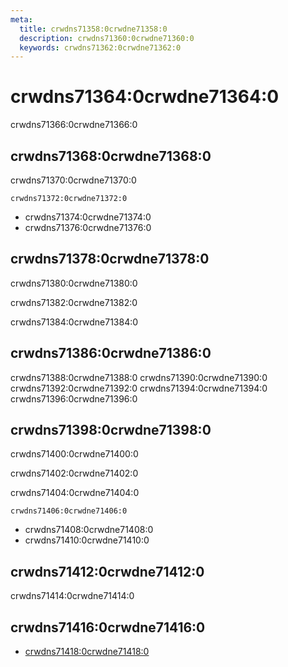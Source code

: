 ```yaml
---
meta:
  title: crwdns71358:0crwdne71358:0
  description: crwdns71360:0crwdne71360:0
  keywords: crwdns71362:0crwdne71362:0
---
```


# crwdns71364:0crwdne71364:0

crwdns71366:0crwdne71366:0

<entry-ad />

## crwdns71368:0crwdne71368:0

crwdns71370:0crwdne71370:0

`crwdns71372:0crwdne71372:0`

- crwdns71374:0crwdne71374:0
- crwdns71376:0crwdne71376:0

## crwdns71378:0crwdne71378:0

crwdns71380:0crwdne71380:0

  crwdns71382:0crwdne71382:0

  crwdns71384:0crwdne71384:0

## crwdns71386:0crwdne71386:0

crwdns71388:0crwdne71388:0
<alert type="success">crwdns71390:0crwdne71390:0</alert>
<alert type="info">crwdns71392:0crwdne71392:0</alert>
<alert type="warning">crwdns71394:0crwdne71394:0</alert>
<alert type="error">crwdns71396:0crwdne71396:0</alert>

## crwdns71398:0crwdne71398:0

crwdns71400:0crwdne71400:0

  crwdns71402:0crwdne71402:0

  crwdns71404:0crwdne71404:0

  `crwdns71406:0crwdne71406:0`

- crwdns71408:0crwdne71408:0
- crwdns71410:0crwdne71410:0

## crwdns71412:0crwdne71412:0

crwdns71414:0crwdne71414:0

## crwdns71416:0crwdne71416:0

- [crwdns71418:0crwdne71418:0]()

<backmatter />
